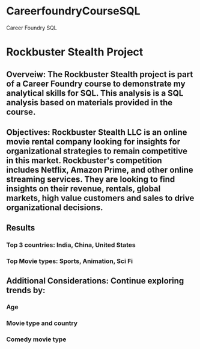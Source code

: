 # CareerfoundryCourseSQL
Career Foundry SQL
# Rockbuster Stealth Project
## **Overveiw**:  The Rockbuster Stealth project is part of a Career Foundry course to demonstrate my analytical skills for SQL.  This analysis is a SQL analysis based on materials provided in the course.  
## **Objectives**: Rockbuster Stealth LLC is an online movie rental company looking for insights for organizational strategies to remain competitive in this market. Rockbuster's competition includes Netflix, Amazon Prime, and other online streaming services.  They are looking to find insights on their revenue, rentals, global markets, high value customers and sales to drive organizational decisions.
## **Results**
### Top 3 countries:  India, China, United States
### Top Movie types: Sports, Animation, Sci Fi
## **Additional Considerations:**  Continue exploring trends by:
### Age
### Movie type and country
### Comedy movie type

